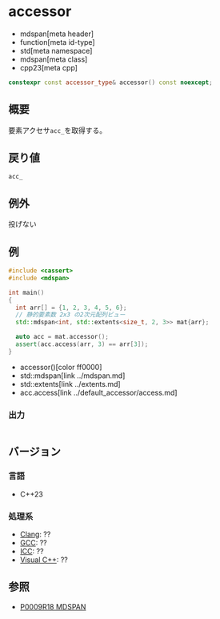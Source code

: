 # accessor
* mdspan[meta header]
* function[meta id-type]
* std[meta namespace]
* mdspan[meta class]
* cpp23[meta cpp]

```cpp
constexpr const accessor_type& accessor() const noexcept;
```

## 概要
要素アクセサ`acc_`を取得する。


## 戻り値
`acc_`


## 例外
投げない


## 例
```cpp example
#include <cassert>
#include <mdspan>

int main()
{
  int arr[] = {1, 2, 3, 4, 5, 6};
  // 静的要素数 2x3 の2次元配列ビュー
  std::mdspan<int, std::extents<size_t, 2, 3>> mat{arr};

  auto acc = mat.accessor();
  assert(acc.access(arr, 3) == arr[3]);
}
```
* accessor()[color ff0000]
* std::mdspan[link ../mdspan.md]
* std::extents[link ../extents.md]
* acc.access[link ../default_accessor/access.md]

### 出力
```
```


## バージョン
### 言語
- C++23

### 処理系
- [Clang](/implementation.md#clang): ??
- [GCC](/implementation.md#gcc): ??
- [ICC](/implementation.md#icc): ??
- [Visual C++](/implementation.md#visual_cpp): ??


## 参照
- [P0009R18 MDSPAN](https://www.open-std.org/jtc1/sc22/wg21/docs/papers/2022/p0009r18.html)
